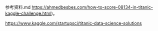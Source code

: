 参考资料.md
https://ahmedbesbes.com/how-to-score-08134-in-titanic-kaggle-challenge.html)。

https://www.kaggle.com/startupsci/titanic-data-science-solutions